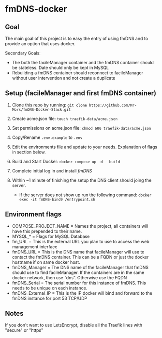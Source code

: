 # fmDNS-docker

## Goal

The main goal of this project is to easy the entry of using fmDNS and to provide an option that uses docker.

Secondary Goals:
* The both the facileManager container and the fmDNS container should be stateless. Date should only be kept in MySQL
* Rebuilding a fmDNS container should reconnect to facileManager without user intervention and not create a duplicate

## Setup (facileManager and first fmDNS container)
1. Clone this repo by running: ```git clone https://github.com/Mr-Mors/fmDNS-Docker-Stack.git```

1. Create acme.json file: ```touch traefik-data/acme.json```

1. Set permissions on acme.json file: ```chmod 600 traefik-data/acme.json```

1. Copy/Rename ```.env.example``` to ```.env```

1. Edit the environments file and update to your needs. Explanation of flags in section below.

1. Build and Start Docker: ```docker-compose up -d --build```

1. Complete initial log in and install *fmDNS*

1. Within ~1 minute of finishing the setup the DNS client should joing the server.
    * If the server does not show up run the following command: ```docker exec -it fmDNS-bind9 /entrypoint.sh```

## Environment flags
* COMPOSE_PROJECT_NAME = Names the project, all containers will have this prepended to their name.
* MYSQL_* = Flags for MySQL Database
* fm_URL = This is the external URL you plan to use to access the web management interface
* fmDNS_URL = This is the DNS name that facileManager will use to contact the fmDNS container. This can be a FQDN or just the docker hostname if on same docker host.
* fmDNS_Manager = The DNS name of the facileManager that fmDNS should use to find facileManager. If the containers are in the same docker network, then use “dns”. Otherwise use the FQDN
* fmDNS_Serial = The serial number for this instance of fmDNS. This needs to be unique on each instance.
* fmDNS_External_IP = This is the IP docker will bind and forward to the fmDNS instance for port 53 TCP/UDP

## Notes
If you don't want to use LetsEncrypt, disable all the Traefik lines with "secure" or "https"
